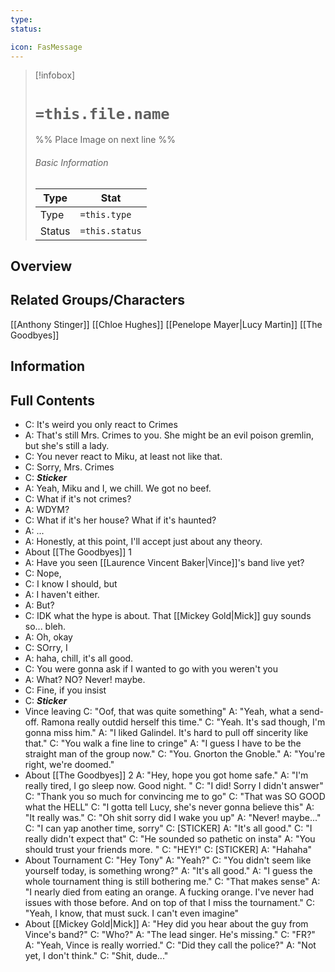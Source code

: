 ```yaml
---
type:
status:

icon: FasMessage
---
```


> [!infobox]
> # `=this.file.name`
> %% Place Image on next line %%
> ###### Basic Information
> Type |  Stat |
> ---|---|
> Type | `=this.type` |
> Status | `=this.status` |
## Overview

## Related Groups/Characters
[[Anthony Stinger]]
[[Chloe Hughes]]
[[Penelope Mayer|Lucy Martin]]
[[The Goodbyes]]

## Information

## Full Contents


- C: It's weird you only react to Crimes
- A: That's still Mrs. Crimes to you. She might be an evil poison gremlin, but she's still a lady. 
- C: You never react to Miku, at least not like that. 
- C: Sorry, Mrs. Crimes
- C: ***Sticker***
- A: Yeah, Miku and I, we chill. We got no beef. 
- C: What if it's not crimes?
- A: WDYM?
- C: What if it's her house? What if it's haunted?
- A: ...
- A: Honestly, at this point, I'll accept just about any theory.
- About [[The Goodbyes]] 1
- A: Have you seen [[Laurence Vincent Baker|Vince]]'s band live yet? 
- C: Nope, 
- C: I know I should, but
- A: I haven't either.
- A: But?
- C: IDK what the hype is about. That [[Mickey Gold|Mick]] guy sounds so... bleh.
- A: Oh, okay
- C: SOrry, I 
- A: haha, chill, it's all good.
- C: You were gonna ask if I wanted to go with you weren't you
- A: What? NO? Never! maybe.
- C: Fine, if you insist 
- C: ***Sticker***
- Vince leaving
C: "Oof, that was quite something"
A: "Yeah, what a send-off. Ramona really outdid herself this time."
C: "Yeah. It's sad though, I'm gonna miss him."
A: "I liked Galindel. It's hard to pull off sincerity like that."
C: "You walk a fine line to cringe"
A: "I guess I have to be the straight man of the group now."
C: "You. Gnorton the Gnoble."
A: "You're right, we're doomed."
- About [[The Goodbyes]] 2
A: "Hey, hope you got home safe."
A: "I'm really tired, I go sleep now. Good night. "
C: "I did! Sorry I didn't answer"
C: "Thank you so much for convincing me to go"
C: "That was SO GOOD what the HELL"
C: "I gotta tell Lucy, she's never gonna believe this"
A: "It really was."
C: "Oh shit sorry did I wake you up"
A: "Never! maybe..."
C: "I can yap another time, sorry"
C: [STICKER]
A: "It's all good."
C: "I really didn't expect that"
C: "He sounded so pathetic on insta"
A: "You should trust your friends more. "
C: "HEY!"
C: [STICKER]
A: "Hahaha"
- About Tournament
C: "Hey Tony"
A: "Yeah?"
C: "You didn't seem like yourself today, is something wrong?"
A: "It's all good."
A: "I guess the whole tournament thing is still bothering me."
C: "That makes sense"
A: "I nearly died from eating an orange. A fucking orange. I've never had issues with those before. And on top of that I miss the tournament."
C: "Yeah, I know, that must suck. I can't even imagine"
- About [[Mickey Gold|Mick]]
A: "Hey did you hear about the guy from Vince's band?"
C: "Who?"
A: "The lead singer. He's missing."
C: "FR?"
A: "Yeah, Vince is really worried."
C: "Did they call the police?"
A: "Not yet, I don't think."
C: "Shit, dude..."